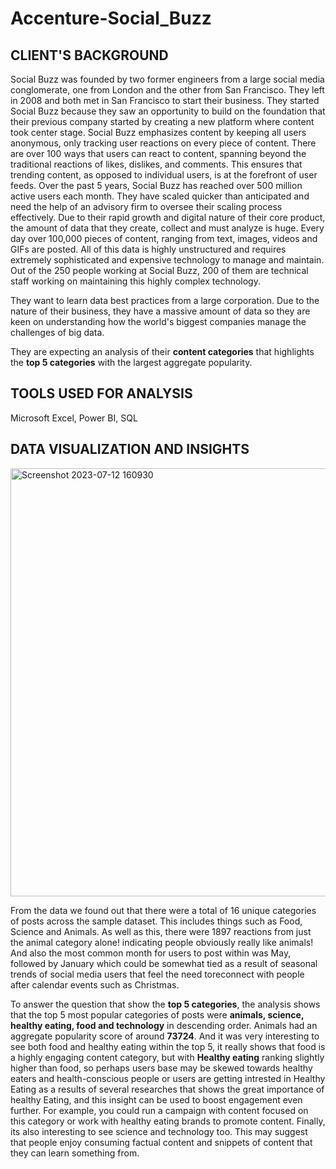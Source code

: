 # Accenture-Social_Buzz

## CLIENT'S BACKGROUND
Social Buzz was founded by two former engineers from a large social media conglomerate, one from London and the other from San Francisco. They left in 2008 and both met in 
San Francisco to start their business. They started Social Buzz because they saw an opportunity to build on the foundation that their previous company started by creating a new platform where content took center stage. Social Buzz emphasizes content by keeping all users anonymous,
only tracking user reactions on every piece of content. There are over 100 ways that users can
react to content, spanning beyond the traditional reactions of likes, dislikes, and comments.
This ensures that trending content, as opposed to individual users, is at the forefront of user
feeds.
Over the past 5 years, Social Buzz has reached over 500 million active users each month.
They have scaled quicker than anticipated and need the help of an advisory firm to oversee
their scaling process effectively.
Due to their rapid growth and digital nature of their core product, the amount of data that they
create, collect and must analyze is huge. Every day over 100,000 pieces of content, ranging
from text, images, videos and GIFs are posted. All of this data is highly unstructured and
requires extremely sophisticated and expensive technology to manage and maintain. Out of the
250 people working at Social Buzz, 200 of them are technical staff working on maintaining this
highly complex technology. 

They want to learn data best practices from a large corporation. Due to the nature of
their business, they have a massive amount of data so they are keen on
understanding how the world's biggest companies manage the challenges of big
data. 

They are expecting an analysis of their **content categories** that highlights the **top 5 categories** with the
largest aggregate popularity.

## TOOLS USED FOR ANALYSIS

Microsoft Excel, Power BI, SQL

## DATA VISUALIZATION AND INSIGHTS

<img width="685" alt="Screenshot 2023-07-12 160930" src="https://github.com/Olauryn/Accenture-Social_Buzz/assets/118401566/8d7d9944-3a61-4278-ad7d-26c81f6bac8b">

From the data we found out that there were a total of 16 unique categories of posts
across the sample dataset. This includes things such as Food, Science and
Animals.
As well as this, there were 1897 reactions from just the animal category alone!
indicating people obviously really like animals!
And also the most common month for users to post within was May, followed by January which could be somewhat tied as a result of seasonal trends of social media users that feel the need toreconnect with people after calendar events such as Christmas.

To answer the question that show the **top 5 categories**, the analysis shows that the top 5 most popular categories of posts
were **animals, science, healthy eating, food and technology** in descending
order.
Animals had an aggregate popularity score of around **73724**. And it was very
interesting to see both food and healthy eating within the top 5, it really shows
that food is a highly engaging content category, but with **Healthy eating** ranking slightly
higher than food, so perhaps users base may be skewed towards healthy
eaters and health-conscious people or users are getting intrested in Healthy Eating as a results of several researches that shows the great importance of healthy Eating, and this insight can be used to boost engagement even further. For example, you could run a campaign with content focused on this category or work with healthy eating brands to promote content.
Finally, its also interesting to see science and technology too. This may suggest
that people enjoy consuming factual content and snippets of content that they
can learn something from.

